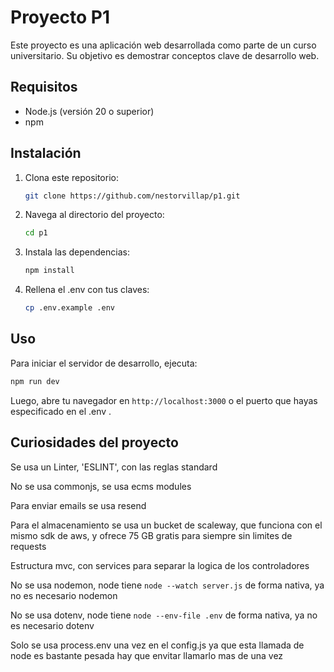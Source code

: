 # Proyecto P1

Este proyecto es una aplicación web desarrollada como parte de un curso universitario. Su objetivo es demostrar conceptos clave de desarrollo web.

## Requisitos

- Node.js (versión 20 o superior)
- npm

## Instalación

1. Clona este repositorio:
   ```bash
   git clone https://github.com/nestorvillap/p1.git
   ```
2. Navega al directorio del proyecto:
   ```bash
   cd p1
   ```
3. Instala las dependencias:
   ```bash
   npm install
   ```
4. Rellena el .env con tus claves:
   ```bash
   cp .env.example .env
   ```

## Uso

Para iniciar el servidor de desarrollo, ejecuta:
```bash
npm run dev
```

Luego, abre tu navegador en `http://localhost:3000` o el puerto que hayas especificado en el .env .


## Curiosidades del proyecto

Se usa un Linter, 'ESLINT', con las reglas standard

No se usa commonjs, se usa ecms modules

Para enviar emails se usa resend

Para el almacenamiento se usa un bucket de scaleway, que funciona con el mismo sdk de aws, y ofrece 75 GB gratis para siempre sin limites de requests

Estructura mvc, con services para separar la logica de los controladores

No se usa nodemon, node tiene `node --watch server.js` de forma nativa, ya no es necesario nodemon

No se usa dotenv, node tiene `node --env-file .env` de forma nativa, ya no es necesario dotenv

Solo se usa process.env una vez en el config.js ya que esta llamada de node es bastante pesada hay que envitar llamarlo mas de una vez